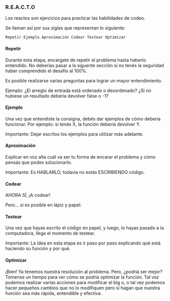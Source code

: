 ### R.E.A.C.T.O

Los reactos son ejercicios para practicar las habilidades de codeo.

Se llaman así por sus siglas que representan lo siguiente:

``
Repetir
Ejemplo
Aproximación
Codear
Testear
Optimizar
``

#### Repetir
Durante esta etapa, encargate de repetir el problema hasta haberlo entendido. No deberías pasar a la siguente sección si no tenés la seguridad haber comprendido el desafío al 100%.

Es posible realizarse varias preguntas para lograr un mayor entendimiento.

Ejemplo: ¿El arreglo de entrada está ordenado o desordenado? ¿Si no hubiese un resultado deberia devolver false o -1?

#### Ejemplo
Una vez que entendiste la consigna, debés dar ejemplos de cómo debería funcionar. Por ejemplo: si tenés X, la función debería devolver Y.

Importante: Dejar escritos los ejemplos para utilizar más adelante.

#### Aproximación
Explicar en voz alta cuál va ser tu forma de encarar el problema y cómo pensás que podes solucionarlo.

Importante: Es HABLARLO, todavia no estás ESCRIBIENDO código.

#### Codear
AHORA SÍ, ¡A codear!

Pero... si es posible en lápiz y papel.

#### Testear
Una vez que hayas escrito el código en papel, y luego, lo hayas pasado a la computadora, llega el momento de testear.

Importante: La idea en esta etapa es ir paso por paso explicando qué está haciendo su función y por qué.

#### Optimizar
¡Bien! Ya tenemos nuestra resolución al problema. Pero, ¿podría ser mejor? Tómense un tiempo para ver cómo se podría optimizar la función. Tal vez podemos realizar varias acciones para modificar el big o, o tal vez podemos hacer pequeños cambios que no lo modifiquen pero sí hagan que nuestra función sea más rápida, entendible y efectiva.